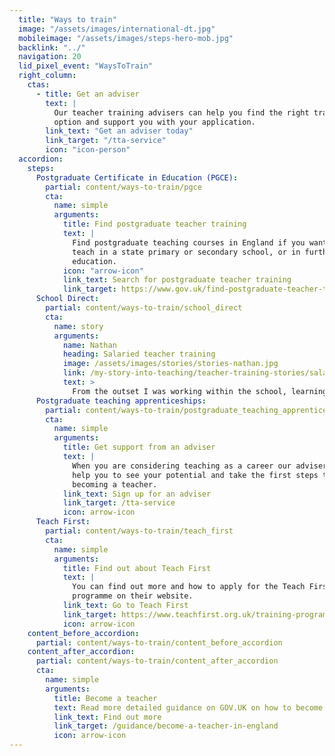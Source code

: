 ```yaml
---
  title: "Ways to train"
  image: "/assets/images/international-dt.jpg"
  mobileimage: "/assets/images/steps-hero-mob.jpg"
  backlink: "../"
  navigation: 20
  lid_pixel_event: "WaysToTrain"
  right_column:
    ctas:
      - title: Get an adviser
        text: |
          Our teacher training advisers can help you find the right training
          option and support you with your application.
        link_text: "Get an adviser today"
        link_target: "/tta-service"
        icon: "icon-person"
  accordion:
    steps:
      Postgraduate Certificate in Education (PGCE):
        partial: content/ways-to-train/pgce
        cta:
          name: simple
          arguments:
            title: Find postgraduate teacher training
            text: |
              Find postgraduate teaching courses in England if you want to
              teach in a state primary or secondary school, or in further
              education.
            icon: "arrow-icon"
            link_text: Search for postgraduate teacher training
            link_target: https://www.gov.uk/find-postgraduate-teacher-training-courses
      School Direct:
        partial: content/ways-to-train/school_direct
        cta:
          name: story
          arguments:
            name: Nathan
            heading: Salaried teacher training
            image: /assets/images/stories/stories-nathan.jpg
            link: /my-story-into-teaching/teacher-training-stories/salaried-teacher-training-classroom-learning
            text: >
              From the outset I was working within the school, learning and training in the classroom whilst being supported by qualified teachers and mentors.
      Postgraduate teaching apprenticeships:
        partial: content/ways-to-train/postgraduate_teaching_apprenticeships
        cta:
          name: simple
          arguments:
            title: Get support from an adviser
            text: |
              When you are considering teaching as a career our adviser can
              help you to see your potential and take the first steps to
              becoming a teacher.
            link_text: Sign up for an adviser
            link_target: /tta-service
            icon: arrow-icon
      Teach First:
        partial: content/ways-to-train/teach_first
        cta:
          name: simple
          arguments:
            title: Find out about Teach First
            text: |
              You can find out more and how to apply for the Teach First
              programme on their website.
            link_text: Go to Teach First
            link_target: https://www.teachfirst.org.uk/training-programme
            icon: arrow-icon
    content_before_accordion:
      partial: content/ways-to-train/content_before_accordion
    content_after_accordion:
      partial: content/ways-to-train/content_after_accordion
      cta:
        name: simple
        arguments:
          title: Become a teacher
          text: Read more detailed guidance on GOV.UK on how to become a teacher in England.
          link_text: Find out more
          link_target: /guidance/become-a-teacher-in-england
          icon: arrow-icon
---
```

